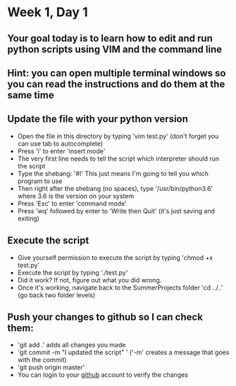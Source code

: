 # Week 1, Day 1

## Your goal today is to learn how to edit and run python scripts using VIM and the command line
## Hint: you can open multiple terminal windows so you can read the instructions and do them at the same time

## Update the file with your python version
  * Open the file in this directory by typing 'vim test.py' (don't forget you can use tab to autocomplete)
  * Press 'i' to enter 'insert mode'
  * The very first line needs to tell the script which interpreter should run the script
  * Type the shebang:  '#!'  This just means I'm going to tell you which program to use
  * Then right after the shebang (no spaces), type '/usr/bin/python3.6' where 3.6 is the version on your system
  * Press 'Esc' to enter 'command mode'
  * Press 'wq' followed by enter to 'Write then Quit' (it's just saving and exiting)

## Execute the script
  * Give yourself permission to execute the script by typing 'chmod +x test.py'
  * Execute the script by typing './test.py'
  * Did it work?  If not, figure out what you did wrong.
  * Once it's working, navigate back to the SummerProjects folder 'cd ../..'  (go back two folder levels)

## Push your changes to github so I can check them:
  * 'git add .'  adds all changes you made
  * 'git commit -m "I updated the script"  '   ('-m' creates a message that goes with the commit)
  * 'git push origin master'
  * You can login to your [github](https://github.com/) account to verify the changes
